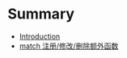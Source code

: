 # Summary

* [Introduction](README.md)
* [match 注册/修改/删除额外函数](match-zhu-518c-xiu-6539-shan-chu-e-wai-han-shu.md)

